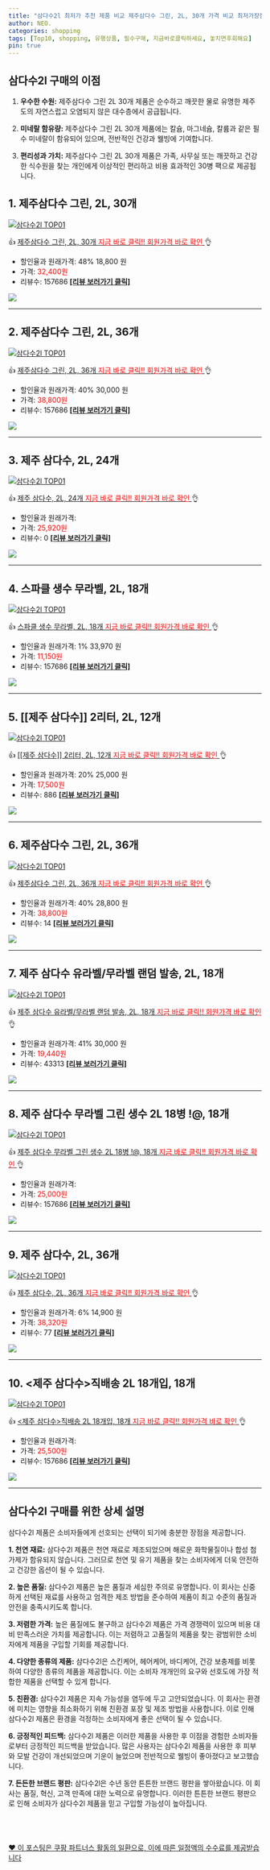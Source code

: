 ```yaml
---
title: "삼다수2l 최저가 추천 제품 비교 제주삼다수 그린, 2L, 30개 가격 비교 최저가장점"
author: NEO.
categories: shopping
tags: [Top10, shopping, 유행상품, 필수구매, 지금바로클릭하세요, 놓치면후회해요]
pin: true
---
```

## 삼다수2l 구매의 이점
1. **우수한 수원:** 제주삼다수 그린 2L 30개 제품은 순수하고 깨끗한 물로 유명한 제주도의 자연스럽고 오염되지 않은 대수층에서 공급됩니다.


2. **미네랄 함유량:** 제주삼다수 그린 2L 30개 제품에는 칼슘, 마그네슘, 칼륨과 같은 필수 미네랄이 함유되어 있으며, 전반적인 건강과 웰빙에 기여합니다.


3. **편리성과 가치:** 제주삼다수 그린 2L 30개 제품은 가족, 사무실 또는 깨끗하고 건강한 식수원을 찾는 개인에게 이상적인 편리하고 비용 효과적인 30병 팩으로 제공됩니다.

   

## 1. 제주삼다수 그린, 2L, 30개

[![삼다수2l TOP01](https://thumbnail8.coupangcdn.com/thumbnails/remote/490x490ex/image/retail/images/1155993779030235-73a182ae-9b94-41d2-b97c-7404ba4a773f.jpg)](https://link.coupang.com/re/AFFSDP?lptag=AF3617701&subid=GithubCoopas&pageKey=7666070794&traceid=V0-153&itemId=19365622537&vendorItemId=86478559169)


👍 [제주삼다수 그린, 2L, 30개 <font color=red> 지금 바로 클릭!! 회원가격 바로 확인 </font> ](https://link.coupang.com/re/AFFSDP?lptag=AF3617701&subid=GithubCoopas&pageKey=7666070794&traceid=V0-153&itemId=19365622537&vendorItemId=86478559169) 👌 


- 할인율과 원래가격: 48%  18,800   원
- 가격: <span style='color:red'>32,400원</span>
- 리뷰수: 157686  [**[리뷰 보러가기 클릭]**](https://link.coupang.com/re/AFFSDP?lptag=AF3617701&subid=GithubCoopas&pageKey=7666070794&traceid=V0-153&itemId=19365622537&vendorItemId=86478559169)

[![](/discount_price.png)](https://link.coupang.com/re/AFFSDP?lptag=AF3617701&subid=GithubCoopas&pageKey=7666070794&traceid=V0-153&itemId=19365622537&vendorItemId=86478559169)

---


   

## 2. 제주삼다수 그린, 2L, 36개

[![삼다수2l TOP01](https://thumbnail7.coupangcdn.com/thumbnails/remote/490x490ex/image/retail/images/5347989418155339-23e10851-734d-4e1a-bd8c-675a5119a38c.jpg)](https://link.coupang.com/re/AFFSDP?lptag=AF3617701&subid=GithubCoopas&pageKey=7666070794&traceid=V0-153&itemId=16612054328&vendorItemId=86949016528)


👍 [제주삼다수 그린, 2L, 36개 <font color=red> 지금 바로 클릭!! 회원가격 바로 확인 </font> ](https://link.coupang.com/re/AFFSDP?lptag=AF3617701&subid=GithubCoopas&pageKey=7666070794&traceid=V0-153&itemId=16612054328&vendorItemId=86949016528) 👌 


- 할인율과 원래가격: 40%  30,000   원
- 가격: <span style='color:red'>38,800원</span>
- 리뷰수: 157686  [**[리뷰 보러가기 클릭]**](https://link.coupang.com/re/AFFSDP?lptag=AF3617701&subid=GithubCoopas&pageKey=7666070794&traceid=V0-153&itemId=16612054328&vendorItemId=86949016528)

[![](/discount_price.png)](https://link.coupang.com/re/AFFSDP?lptag=AF3617701&subid=GithubCoopas&pageKey=7666070794&traceid=V0-153&itemId=16612054328&vendorItemId=86949016528)

---


   

## 3. 제주 삼다수, 2L, 24개

[![삼다수2l TOP01](https://thumbnail6.coupangcdn.com/thumbnails/remote/490x490ex/image/retail/images/b2403da6-db71-4a7b-8ab2-81bab1b4a9734351865420583677325.png)](https://link.coupang.com/re/AFFSDP?lptag=AF3617701&subid=GithubCoopas&pageKey=5585425593&traceid=V0-153&itemId=20387576967&vendorItemId=86469815329)


👍 [제주 삼다수, 2L, 24개 <font color=red> 지금 바로 클릭!! 회원가격 바로 확인 </font> ](https://link.coupang.com/re/AFFSDP?lptag=AF3617701&subid=GithubCoopas&pageKey=5585425593&traceid=V0-153&itemId=20387576967&vendorItemId=86469815329) 👌 


- 할인율과 원래가격: 
- 가격: <span style='color:red'>25,920원</span>
- 리뷰수: 0  [**[리뷰 보러가기 클릭]**](https://link.coupang.com/re/AFFSDP?lptag=AF3617701&subid=GithubCoopas&pageKey=5585425593&traceid=V0-153&itemId=20387576967&vendorItemId=86469815329)

[![](/discount_price.png)](https://link.coupang.com/re/AFFSDP?lptag=AF3617701&subid=GithubCoopas&pageKey=5585425593&traceid=V0-153&itemId=20387576967&vendorItemId=86469815329)

---


   

## 4. 스파클 생수 무라벨, 2L, 18개

[![삼다수2l TOP01](https://thumbnail6.coupangcdn.com/thumbnails/remote/490x490ex/image/vendor_inventory/66ce/11cdf44051bd847e21c47b8f9f4b613dd174ca18035ce3c49339072093ff.jpg)](https://link.coupang.com/re/AFFSDP?lptag=AF3617701&subid=GithubCoopas&pageKey=6830320694&traceid=V0-153&itemId=18265450257&vendorItemId=83406358914)


👍 [스파클 생수 무라벨, 2L, 18개 <font color=red> 지금 바로 클릭!! 회원가격 바로 확인 </font> ](https://link.coupang.com/re/AFFSDP?lptag=AF3617701&subid=GithubCoopas&pageKey=6830320694&traceid=V0-153&itemId=18265450257&vendorItemId=83406358914) 👌 


- 할인율과 원래가격: 1%  33,970   원
- 가격: <span style='color:red'>11,150원</span>
- 리뷰수: 157686  [**[리뷰 보러가기 클릭]**](https://link.coupang.com/re/AFFSDP?lptag=AF3617701&subid=GithubCoopas&pageKey=6830320694&traceid=V0-153&itemId=18265450257&vendorItemId=83406358914)

[![](/discount_price.png)](https://link.coupang.com/re/AFFSDP?lptag=AF3617701&subid=GithubCoopas&pageKey=6830320694&traceid=V0-153&itemId=18265450257&vendorItemId=83406358914)

---


   

## 5. [[제주 삼다수]] 2리터, 2L, 12개

[![삼다수2l TOP01](https://thumbnail9.coupangcdn.com/thumbnails/remote/490x490ex/image/vendor_inventory/d0e5/2c9e814aa63970fb265e95540ac73580e46511011c168d34e35334a091e4.jpg)](https://link.coupang.com/re/AFFSDP?lptag=AF3617701&subid=GithubCoopas&pageKey=7536318615&traceid=V0-153&itemId=19800515296&vendorItemId=76920665905)


👍 [[[제주 삼다수]] 2리터, 2L, 12개 <font color=red> 지금 바로 클릭!! 회원가격 바로 확인 </font> ](https://link.coupang.com/re/AFFSDP?lptag=AF3617701&subid=GithubCoopas&pageKey=7536318615&traceid=V0-153&itemId=19800515296&vendorItemId=76920665905) 👌 


- 할인율과 원래가격: 20%  25,000   원
- 가격: <span style='color:red'>17,500원</span>
- 리뷰수: 886  [**[리뷰 보러가기 클릭]**](https://link.coupang.com/re/AFFSDP?lptag=AF3617701&subid=GithubCoopas&pageKey=7536318615&traceid=V0-153&itemId=19800515296&vendorItemId=76920665905)

[![](/discount_price.png)](https://link.coupang.com/re/AFFSDP?lptag=AF3617701&subid=GithubCoopas&pageKey=7536318615&traceid=V0-153&itemId=19800515296&vendorItemId=76920665905)

---


   

## 6. 제주삼다수 그린, 2L, 36개

[![삼다수2l TOP01](https://thumbnail7.coupangcdn.com/thumbnails/remote/490x490ex/image/retail/images/5347989418155339-23e10851-734d-4e1a-bd8c-675a5119a38c.jpg)](https://link.coupang.com/re/AFFSDP?lptag=AF3617701&subid=GithubCoopas&pageKey=7666070794&traceid=V0-153&itemId=16612054328&vendorItemId=86949016528)


👍 [제주삼다수 그린, 2L, 36개 <font color=red> 지금 바로 클릭!! 회원가격 바로 확인 </font> ](https://link.coupang.com/re/AFFSDP?lptag=AF3617701&subid=GithubCoopas&pageKey=7666070794&traceid=V0-153&itemId=16612054328&vendorItemId=86949016528) 👌 


- 할인율과 원래가격: 40%  28,800   원
- 가격: <span style='color:red'>38,800원</span>
- 리뷰수: 14  [**[리뷰 보러가기 클릭]**](https://link.coupang.com/re/AFFSDP?lptag=AF3617701&subid=GithubCoopas&pageKey=7666070794&traceid=V0-153&itemId=16612054328&vendorItemId=86949016528)

[![](/discount_price.png)](https://link.coupang.com/re/AFFSDP?lptag=AF3617701&subid=GithubCoopas&pageKey=7666070794&traceid=V0-153&itemId=16612054328&vendorItemId=86949016528)

---


   

## 7. 제주 삼다수 유라벨/무라벨 랜덤 발송, 2L, 18개

[![삼다수2l TOP01](https://thumbnail8.coupangcdn.com/thumbnails/remote/490x490ex/image/vendor_inventory/8a49/ff55260622be3aa48cb9af5016098cc592fd400c8ddd0d30ed235465edfa.jpg)](https://link.coupang.com/re/AFFSDP?lptag=AF3617701&subid=GithubCoopas&pageKey=7488296267&traceid=V0-153&itemId=18727568753&vendorItemId=78448335851)


👍 [제주 삼다수 유라벨/무라벨 랜덤 발송, 2L, 18개 <font color=red> 지금 바로 클릭!! 회원가격 바로 확인 </font> ](https://link.coupang.com/re/AFFSDP?lptag=AF3617701&subid=GithubCoopas&pageKey=7488296267&traceid=V0-153&itemId=18727568753&vendorItemId=78448335851) 👌 


- 할인율과 원래가격: 41%  30,000   원
- 가격: <span style='color:red'>19,440원</span>
- 리뷰수: 43313  [**[리뷰 보러가기 클릭]**](https://link.coupang.com/re/AFFSDP?lptag=AF3617701&subid=GithubCoopas&pageKey=7488296267&traceid=V0-153&itemId=18727568753&vendorItemId=78448335851)

[![](/discount_price.png)](https://link.coupang.com/re/AFFSDP?lptag=AF3617701&subid=GithubCoopas&pageKey=7488296267&traceid=V0-153&itemId=18727568753&vendorItemId=78448335851)

---


   

## 8. 제주 삼다수 무라벨 그린 생수 2L 18병 !@, 18개

[![삼다수2l TOP01](https://thumbnail7.coupangcdn.com/thumbnails/remote/490x490ex/image/vendor_inventory/e2fe/25a6ce4409d3faaa05168fd2fa3a39e3ce89cab6a0dac619a14758490c37.jpg)](https://link.coupang.com/re/AFFSDP?lptag=AF3617701&subid=GithubCoopas&pageKey=7797596638&traceid=V0-153&itemId=21110466895&vendorItemId=85693729914)


👍 [제주 삼다수 무라벨 그린 생수 2L 18병 !@, 18개 <font color=red> 지금 바로 클릭!! 회원가격 바로 확인 </font> ](https://link.coupang.com/re/AFFSDP?lptag=AF3617701&subid=GithubCoopas&pageKey=7797596638&traceid=V0-153&itemId=21110466895&vendorItemId=85693729914) 👌 


- 할인율과 원래가격: 
- 가격: <span style='color:red'>25,000원</span>
- 리뷰수: 157686  [**[리뷰 보러가기 클릭]**](https://link.coupang.com/re/AFFSDP?lptag=AF3617701&subid=GithubCoopas&pageKey=7797596638&traceid=V0-153&itemId=21110466895&vendorItemId=85693729914)

[![](/discount_price.png)](https://link.coupang.com/re/AFFSDP?lptag=AF3617701&subid=GithubCoopas&pageKey=7797596638&traceid=V0-153&itemId=21110466895&vendorItemId=85693729914)

---


   

## 9. 제주 삼다수, 2L, 36개

[![삼다수2l TOP01](https://thumbnail8.coupangcdn.com/thumbnails/remote/490x490ex/image/retail/images/1216061999120830-2a3ee2a9-49c5-465d-bb7f-a79d324f606a.jpg)](https://link.coupang.com/re/AFFSDP?lptag=AF3617701&subid=GithubCoopas&pageKey=5585425593&traceid=V0-153&itemId=20274423157&vendorItemId=86469807719)


👍 [제주 삼다수, 2L, 36개 <font color=red> 지금 바로 클릭!! 회원가격 바로 확인 </font> ](https://link.coupang.com/re/AFFSDP?lptag=AF3617701&subid=GithubCoopas&pageKey=5585425593&traceid=V0-153&itemId=20274423157&vendorItemId=86469807719) 👌 


- 할인율과 원래가격: 6%  14,900   원
- 가격: <span style='color:red'>38,320원</span>
- 리뷰수: 77  [**[리뷰 보러가기 클릭]**](https://link.coupang.com/re/AFFSDP?lptag=AF3617701&subid=GithubCoopas&pageKey=5585425593&traceid=V0-153&itemId=20274423157&vendorItemId=86469807719)

[![](/discount_price.png)](https://link.coupang.com/re/AFFSDP?lptag=AF3617701&subid=GithubCoopas&pageKey=5585425593&traceid=V0-153&itemId=20274423157&vendorItemId=86469807719)

---


   

## 10. <제주 삼다수>직배송 2L 18개입, 18개

[![삼다수2l TOP01](https://thumbnail7.coupangcdn.com/thumbnails/remote/490x490ex/image/vendor_inventory/e2fe/25a6ce4409d3faaa05168fd2fa3a39e3ce89cab6a0dac619a14758490c37.jpg)](https://link.coupang.com/re/AFFSDP?lptag=AF3617701&subid=GithubCoopas&pageKey=7233165205&traceid=V0-153&itemId=18358947342&vendorItemId=84180910309)


👍 [<제주 삼다수>직배송 2L 18개입, 18개 <font color=red> 지금 바로 클릭!! 회원가격 바로 확인 </font> ](https://link.coupang.com/re/AFFSDP?lptag=AF3617701&subid=GithubCoopas&pageKey=7233165205&traceid=V0-153&itemId=18358947342&vendorItemId=84180910309) 👌 


- 할인율과 원래가격: 
- 가격: <span style='color:red'>25,500원</span>
- 리뷰수: 157686  [**[리뷰 보러가기 클릭]**](https://link.coupang.com/re/AFFSDP?lptag=AF3617701&subid=GithubCoopas&pageKey=7233165205&traceid=V0-153&itemId=18358947342&vendorItemId=84180910309)

[![](/discount_price.png)](https://link.coupang.com/re/AFFSDP?lptag=AF3617701&subid=GithubCoopas&pageKey=7233165205&traceid=V0-153&itemId=18358947342&vendorItemId=84180910309)

---
## 삼다수2l 구매를 위한 상세 설명
삼다수2l 제품은 소비자들에게 선호되는 선택이 되기에 충분한 장점을 제공합니다.

**1. 천연 재료:** 삼다수2l 제품은 천연 재료로 제조되었으며 해로운 화학물질이나 합성 첨가제가 함유되지 않습니다. 그러므로 천연 및 유기 제품을 찾는 소비자에게 더욱 안전하고 건강한 옵션이 될 수 있습니다.

**2. 높은 품질:** 삼다수2l 제품은 높은 품질과 세심한 주의로 유명합니다. 이 회사는 신중하게 선택된 재료를 사용하고 엄격한 제조 방법을 준수하여 제품이 최고 수준의 품질과 안전을 충족시키도록 합니다.

**3. 저렴한 가격:** 높은 품질에도 불구하고 삼다수2l 제품은 가격 경쟁력이 있으며 비용 대비 만족스러운 가치를 제공합니다. 이는 저렴하고 고품질의 제품을 찾는 광범위한 소비자에게 제품을 구입할 기회를 제공합니다.

**4. 다양한 종류의 제품:** 삼다수2l은 스킨케어, 헤어케어, 바디케어, 건강 보충제를 비롯하여 다양한 종류의 제품을 제공합니다. 이는 소비자 개개인의 요구와 선호도에 가장 적합한 제품을 선택할 수 있게 합니다.

**5. 친환경:** 삼다수2l 제품은 지속 가능성을 염두에 두고 고안되었습니다. 이 회사는 환경에 미치는 영향을 최소화하기 위해 친환경 포장 및 제조 방법을 사용합니다. 이로 인해 삼다수2l 제품은 환경을 걱정하는 소비자에게 좋은 선택이 될 수 있습니다.

**6. 긍정적인 피드백:** 삼다수2l 제품은 이러한 제품을 사용한 후 이점을 경험한 소비자들로부터 긍정적인 피드백을 받았습니다. 많은 사용자는 삼다수2l 제품을 사용한 후 피부와 모발 건강이 개선되었으며 기운이 늘었으며 전반적으로 웰빙이 좋아졌다고 보고했습니다.

**7. 든든한 브랜드 평판:** 삼다수2l은 수년 동안 튼튼한 브랜드 평판을 쌓아왔습니다. 이 회사는 품질, 혁신, 고객 만족에 대한 노력으로 유명합니다. 이러한 튼튼한 브랜드 평판으로 인해 소비자가 삼다수2l 제품을 믿고 구입할 가능성이 높아집니다.<br><br><br><br><br> [ ❤  이 포스팅은 쿠팡 파트너스 활동의 일환으로, 이에 따른 일정액의 수수료를 제공받습니다](https://link.coupang.com/a/bcEFyh)
